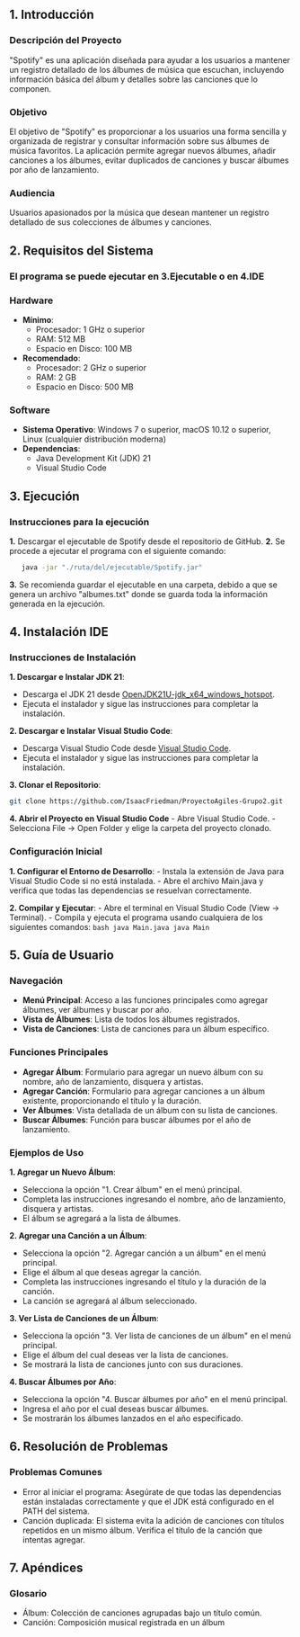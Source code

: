 ## 1. Introducción
### Descripción del Proyecto
"Spotify" es una aplicación diseñada para ayudar a los usuarios a mantener un registro detallado de los álbumes de música que escuchan, incluyendo información básica del álbum y detalles sobre las canciones que lo componen.

### Objetivo
El objetivo de "Spotify" es proporcionar a los usuarios una forma sencilla y organizada de registrar y consultar información sobre sus álbumes de música favoritos. La aplicación permite agregar nuevos álbumes, añadir canciones a los álbumes, evitar duplicados de canciones y buscar álbumes por año de lanzamiento.

### Audiencia
Usuarios apasionados por la música que desean mantener un registro detallado de sus colecciones de álbumes y canciones.

## 2. Requisitos del Sistema
### El programa se puede ejecutar en 3.Ejecutable o en 4.IDE
### **Hardware**
- **Mínimo**: 
  - Procesador: 1 GHz o superior
  - RAM: 512 MB
  - Espacio en Disco: 100 MB
- **Recomendado**: 
  - Procesador: 2 GHz o superior
  - RAM: 2 GB
  - Espacio en Disco: 500 MB

### Software
- **Sistema Operativo**: Windows 7 o superior, macOS 10.12 o superior, Linux (cualquier distribución moderna)
- **Dependencias**:
  - Java Development Kit (JDK) 21
  - Visual Studio Code

## 3. Ejecución
### Instrucciones para la ejecución
   **1.** Descargar el ejecutable de Spotify desde el repositorio de GitHub.
   **2.** Se procede a ejecutar el programa con el siguiente comando:
   ```bash
      java -jar "./ruta/del/ejecutable/Spotify.jar"
   ```
   **3.** Se recomienda guardar el ejecutable en una carpeta, debido a que se genera un archivo "albumes.txt" donde se guarda toda la información generada en la ejecución.

## 4. Instalación IDE
### Instrucciones de Instalación
**1. Descargar e Instalar JDK 21**:
   - Descarga el JDK 21 desde [OpenJDK21U-jdk_x64_windows_hotspot](https://github.com/adoptium/temurin21-binaries/releases/download/jdk-21.0.3+9/OpenJDK21U-jdk_x64_windows_hotspot_21.0.3_9.msi).
   - Ejecuta el instalador y sigue las instrucciones para completar la instalación.

**2. Descargar e Instalar Visual Studio Code**:
   - Descarga Visual Studio Code desde [Visual Studio Code](https://code.visualstudio.com/download).
   - Ejecuta el instalador y sigue las instrucciones para completar la instalación.

**3. Clonar el Repositorio**:
   ```bash
   git clone https://github.com/IsaacFriedman/ProyectoAgiles-Grupo2.git
   ```

**4. Abrir el Proyecto en Visual Studio Code**
    - Abre Visual Studio Code.
    - Selecciona File -> Open Folder y elige la carpeta del proyecto clonado.

### Configuración Inicial
**1. Configurar el Entorno de Desarrollo**:
    - Instala la extensión de Java para Visual Studio Code si no está instalada.
    - Abre el archivo Main.java y verifica que todas las dependencias se resuelvan correctamente.

**2. Compilar y Ejecutar**:
    - Abre el terminal en Visual Studio Code (View -> Terminal).
    - Compila y ejecuta el programa usando cualquiera de los siguientes comandos:
    ```bash
    java Main.java
    java Main
    ```

## 5. Guía de Usuario
### Navegación
   - **Menú Principal**: Acceso a las funciones principales como agregar álbumes, ver álbumes y buscar por año.
   - **Vista de Álbumes**: Lista de todos los álbumes registrados.
   - **Vista de Canciones**: Lista de canciones para un álbum específico.

### Funciones Principales
   - **Agregar Álbum**: Formulario para agregar un nuevo álbum con su nombre, año de lanzamiento, disquera y artistas.
   - **Agregar Canción**: Formulario para agregar canciones a un álbum existente, proporcionando el título y la duración.
   - **Ver Álbumes**: Vista detallada de un álbum con su lista de canciones.
   - **Buscar Álbumes**: Función para buscar álbumes por el año de lanzamiento.

### Ejemplos de Uso
**1. Agregar un Nuevo Álbum**:
   - Selecciona la opción "1. Crear álbum" en el menú principal.
   - Completa las instrucciones ingresando el nombre, año de lanzamiento, disquera y artistas.
   - El álbum se agregará a la lista de álbumes.

**2. Agregar una Canción a un Álbum**:
   - Selecciona la opción "2. Agregar canción a un álbum" en el menú principal.
   - Elige el álbum al que deseas agregar la canción.
   - Completa las instrucciones ingresando el título y la duración de la canción.
   - La canción se agregará al álbum seleccionado.
 
**3. Ver Lista de Canciones de un Álbum**:
   - Selecciona la opción "3. Ver lista de canciones de un álbum" en el menú principal.
   - Elige el álbum del cual deseas ver la lista de canciones.
   - Se mostrará la lista de canciones junto con sus duraciones.

**4. Buscar Álbumes por Año**:
   - Selecciona la opción "4. Buscar álbumes por año" en el menú principal.
   - Ingresa el año por el cual deseas buscar álbumes.
   - Se mostrarán los álbumes lanzados en el año especificado.

## 6. Resolución de Problemas
### Problemas Comunes
   - Error al iniciar el programa: Asegúrate de que todas las dependencias están instaladas correctamente y que el JDK está configurado en el PATH del sistema.
   - Canción duplicada: El sistema evita la adición de canciones con títulos repetidos en un mismo álbum. Verifica el título de la canción que intentas agregar.

## 7. Apéndices 
### Glosario
   - Álbum: Colección de canciones agrupadas bajo un título común.
   - Canción: Composición musical registrada en un álbum
